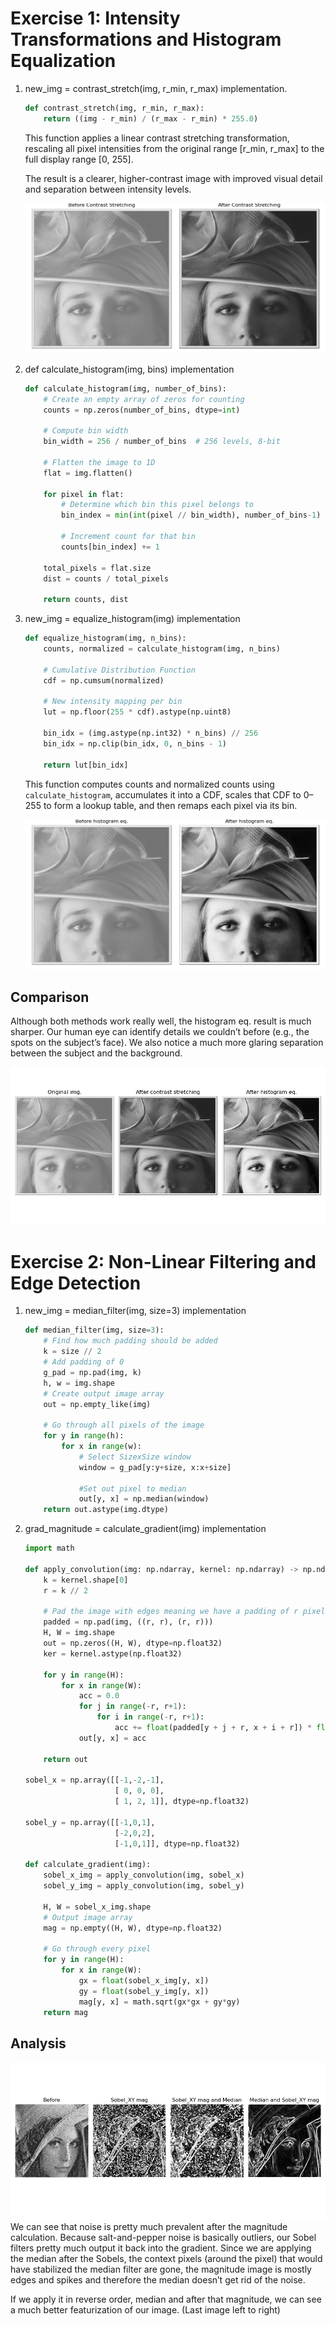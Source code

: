 # Exercise 1: Intensity Transformations and Histogram Equalization

1. new_img = contrast_stretch(img, r_min, r_max) implementation.

    ```py
    def contrast_stretch(img, r_min, r_max):
        return ((img - r_min) / (r_max - r_min) * 255.0)
    ```

    This function applies a linear contrast stretching transformation, rescaling all pixel intensities from the original range [r_min, r_max] to the full display range [0, 255].

    The result is a clearer, higher-contrast image with improved visual detail and separation between intensity levels.

    ![Comparison before and after contrast stretching](./images/output_contrast_stretching.png)

2. def calculate_histogram(img, bins) implementation

    ```py
    def calculate_histogram(img, number_of_bins):
        # Create an empty array of zeros for counting
        counts = np.zeros(number_of_bins, dtype=int)

        # Compute bin width
        bin_width = 256 / number_of_bins  # 256 levels, 8-bit

        # Flatten the image to 1D
        flat = img.flatten()

        for pixel in flat:
            # Determine which bin this pixel belongs to
            bin_index = min(int(pixel // bin_width), number_of_bins-1)
            
            # Increment count for that bin
            counts[bin_index] += 1

        total_pixels = flat.size
        dist = counts / total_pixels

        return counts, dist 
    ```

3. new_img = equalize_histogram(img) implementation

    ```py
    def equalize_histogram(img, n_bins):
        counts, normalized = calculate_histogram(img, n_bins)

        # Cumulative Distribution Function
        cdf = np.cumsum(normalized)

        # New intensity mapping per bin
        lut = np.floor(255 * cdf).astype(np.uint8)

        bin_idx = (img.astype(np.int32) * n_bins) // 256
        bin_idx = np.clip(bin_idx, 0, n_bins - 1)
        
        return lut[bin_idx]
    ```
    
    This function computes counts and normalized counts using ```calculate_histogram```, accumulates it into a CDF, scales that CDF to 0–255 to form a lookup table, and then remaps each pixel via its bin.
    
    ![Comparison before and after histogram equalization](./images/output_histogram_eq.png)



## Comparison
Although both methods work really well, the histogram eq. result is much sharper. Our human eye can identify details we couldn’t before (e.g., the spots on the subject’s face). We also notice a much more glaring separation between the subject and the background.

![Comparison between both methods](./images/output_comparison.png)

# Exercise 2: Non-Linear Filtering and Edge Detection

1. new_img = median_filter(img, size=3) implementation
    ```py
    def median_filter(img, size=3):
        # Find how much padding should be added
        k = size // 2
        # Add padding of 0
        g_pad = np.pad(img, k)
        h, w = img.shape
        # Create output image array
        out = np.empty_like(img)

        # Go through all pixels of the image
        for y in range(h):
            for x in range(w):
                # Select SizexSize window
                window = g_pad[y:y+size, x:x+size]
                
                #Set out pixel to median
                out[y, x] = np.median(window)
        return out.astype(img.dtype)
    ```
2. grad_magnitude = calculate_gradient(img) implementation
    ```py
    import math

    def apply_convolution(img: np.ndarray, kernel: np.ndarray) -> np.ndarray:
        k = kernel.shape[0]
        r = k // 2

        # Pad the image with edges meaning we have a padding of r pixels on each side
        padded = np.pad(img, ((r, r), (r, r)))
        H, W = img.shape
        out = np.zeros((H, W), dtype=np.float32)
        ker = kernel.astype(np.float32)

        for y in range(H):
            for x in range(W):
                acc = 0.0
                for j in range(-r, r+1):
                    for i in range(-r, r+1):
                        acc += float(padded[y + j + r, x + i + r]) * float(ker[j + r, i + r])
                out[y, x] = acc
        
        return out

    sobel_x = np.array([[-1,-2,-1],
                        [ 0, 0, 0],
                        [ 1, 2, 1]], dtype=np.float32)
                                
    sobel_y = np.array([[-1,0,1],
                        [-2,0,2],
                        [-1,0,1]], dtype=np.float32)

    def calculate_gradient(img):
        sobel_x_img = apply_convolution(img, sobel_x)
        sobel_y_img = apply_convolution(img, sobel_y)

        H, W = sobel_x_img.shape
        # Output image array
        mag = np.empty((H, W), dtype=np.float32)

        # Go through every pixel
        for y in range(H):
            for x in range(W):
                gx = float(sobel_x_img[y, x])
                gy = float(sobel_y_img[y, x])
                mag[y, x] = math.sqrt(gx*gx + gy*gy)
        return mag


    ```

## Analysis

![Comparison original img vs magnitude vs magnitude and median](./images/output_sobels.png)
We can see that noise is pretty much prevalent after the magnitude calculation. Because salt-and-pepper noise is basically outliers, our Sobel filters pretty much output it back into the gradient. Since we are applying the median after the Sobels, the context pixels (around the pixel) that would have stabilized the median filter are gone, the magnitude image is mostly edges and spikes and therefore the median doesn’t get rid of the noise.

If we apply it in reverse order, median and after that magnitude, we can see a much better featurization of our image. (Last image left to right)
